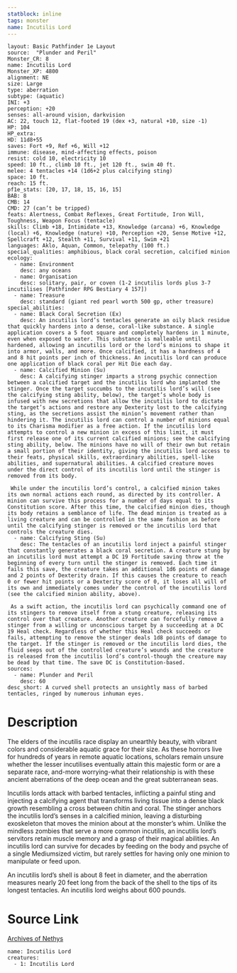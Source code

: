 ```yaml
---
statblock: inline
tags: monster
name: Incutilis Lord
---
```

```statblock
layout: Basic Pathfinder 1e Layout
source:  "Plunder and Peril"
Monster_CR: 8
name: Incutilis Lord
Monster_XP: 4800
alignment: NE
size: Large
type: aberration
subtype: (aquatic)
INI: +3
perception: +20
senses: all-around vision, darkvision
AC: 22, touch 12, flat-footed 19 (dex +3, natural +10, size -1)
HP: 104
HP_extra: 
HD: 11d8+55
saves: Fort +9, Ref +6, Will +12
immune: disease, mind-affecting effects, poison
resist: cold 10, electricity 10
speed: 10 ft., climb 10 ft., jet 120 ft., swim 40 ft.
melee: 4 tentacles +14 (1d6+2 plus calcifying sting)
space: 10 ft.
reach: 15 ft.
pf1e_stats: [20, 17, 18, 15, 16, 15]
BAB: 8
CMB: 14
CMD: 27 (can’t be tripped)
feats: Alertness, Combat Reflexes, Great Fortitude, Iron Will, Toughness, Weapon Focus (tentacle)
skills: Climb +18, Intimidate +13, Knowledge (arcana) +6, Knowledge (local) +6, Knowledge (nature) +10, Perception +20, Sense Motive +12, Spellcraft +12, Stealth +11, Survival +11, Swim +21
languages: Aklo, Aquan, Common, telepathy (100 ft.)
special_qualities: amphibious, black coral secretion, calcified minion
ecology:
  - name: Environment
    desc: any oceans
  - name: Organisation
    desc: solitary, pair, or coven (1-2 incutilis lords plus 3-7 incutilises [Pathfinder RPG Bestiary 4 157])
  - name: Treasure
    desc: standard (giant red pearl worth 500 gp, other treasure)
special_abilities:
  - name: Black Coral Secretion (Ex)
    desc: An incutilis lord’s tentacles generate an oily black residue that quickly hardens into a dense, coral-like substance. A single application covers a 5 foot square and completely hardens in 1 minute, even when exposed to water. This substance is malleable until hardened, allowing an incutilis lord or the lord’s minions to shape it into armor, walls, and more. Once calcified, it has a hardness of 4 and 8 hit points per inch of thickness. An incutilis lord can produce one application of black coral per Hit Die each day.
  - name: Calcified Minion (Su)
    desc: A calcifying stinger imparts a strong psychic connection between a calcified target and the incutilis lord who implanted the stinger. Once the target succumbs to the incutilis lord’s will (see the calcifying sting ability, below), the target’s whole body is infused with new secretions that allow the incutilis lord to dictate the target’s actions and restore any Dexterity lost to the calcifying sting, as the secretions assist the minion’s movement rather than hindering it. The incutilis lord can control a number of minions equal to its Charisma modifier as a free action. If the incutilis lord attempts to control a new minion in excess of this limit, it must first release one of its current calcified minions; see the calcifying sting ability, below. The minions have no will of their own but retain a small portion of their identity, giving the incutilis lord access to their feats, physical skills, extraordinary abilities, spell-like abilities, and supernatural abilities. A calcified creature moves under the direct control of its incutilis lord until the stinger is removed from its body.

 While under the incutilis lord’s control, a calcified minion takes its own normal actions each round, as directed by its controller. A minion can survive this process for a number of days equal to its Constitution score. After this time, the calcified minion dies, though its body retains a semblance of life. The dead minion is treated as a living creature and can be controlled in the same fashion as before until the calcifying stinger is removed or the incutilis lord that controls the creature dies.
  - name: Calcifying Sting (Su)
    desc: The tentacles of an incutilis lord inject a painful stinger that constantly generates a black coral secretion. A creature stung by an incutilis lord must attempt a DC 19 Fortitude saving throw at the beginning of every turn until the stinger is removed. Each time it fails this save, the creature takes an additional 1d6 points of damage and 2 points of Dexterity drain. If this causes the creature to reach 0 or fewer hit points or a Dexterity score of 0, it loses all will of its own and immediately comes under the control of the incutilis lord (see the calcified minion ability, above).

 As a swift action, the incutilis lord can psychically command one of its stingers to remove itself from a stung creature, releasing its control over that creature. Another creature can forcefully remove a stinger from a willing or unconscious target by a succeeding at a DC 19 Heal check. Regardless of whether this Heal check succeeds or fails, attempting to remove the stinger deals 1d8 points of damage to the target. If the stinger is removed or the incutilis lord dies, the fluid seeps out of the controlled creature’s wounds and the creature is released from the incutilis lord’s control-though the creature may be dead by that time. The save DC is Constitution-based.
sources:
  - name: Plunder and Peril
    desc: 60
desc_short: A curved shell protects an unsightly mass of barbed tentacles, ringed by numerous inhuman eyes.
```
# Description
The elders of the incutilis race display an unearthly beauty, with vibrant colors and considerable aquatic grace for their size. As these horrors live for hundreds of years in remote aquatic locations, scholars remain unsure whether the lesser incutilises eventually attain this majestic form or are a separate race, and-more worrying-what their relationship is with these ancient aberrations of the deep ocean and the great subterranean seas.

Incutilis lords attack with barbed tentacles, inflicting a painful sting and injecting a calcifying agent that transforms living tissue into a dense black growth resembling a cross between chitin and coral. The stinger anchors the incutilis lord’s senses in a calcified minion, leaving a disturbing exoskeleton that moves the minion about at the monster’s whim. Unlike the mindless zombies that serve a more common incutilis, an incutilis lord’s servitors retain muscle memory and a grasp of their magical abilities. An incutilis lord can survive for decades by feeding on the body and psyche of a single Mediumsized victim, but rarely settles for having only one minion to manipulate or feed upon.

An incutilis lord’s shell is about 8 feet in diameter, and the aberration measures nearly 20 feet long from the back of the shell to the tips of its longest tentacles. An incutilis lord weighs about 600 pounds.
# Source Link
[Archives of Nethys](https://aonprd.com/MonsterDisplay.aspx?ItemName=Incutilis%20Lord)
```encounter-table
name: Incutilis Lord
creatures:
  - 1: Incutilis Lord
```
